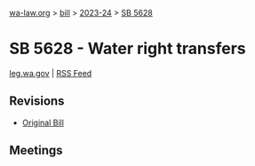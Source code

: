 [wa-law.org](/) > [bill](/bill/) > [2023-24](/bill/2023-24/) > [SB 5628](/bill/2023-24/sb/5628/)

# SB 5628 - Water right transfers
[leg.wa.gov](https://app.leg.wa.gov/billsummary?BillNumber=5628&Year=2023&Initiative=false) | [RSS Feed](./rss.xml)

## Revisions
* [Original Bill](1/)

## Meetings